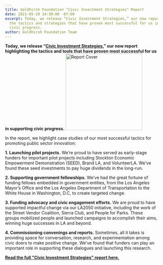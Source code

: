 ```yaml
---
title: Goldhirsh Foundation "Civic Investment Strategies" Report
date: 2021-05-20 14:30:00 -07:00
excerpt: Today, we release “Civic Investment Strategies,” our new report highlighting
  the tactics and strategies that have proven most successful for us in supporting
  civic progress.
author: Goldhirsh Foundation Team
---
```


**Today, we release “[Civic Investment Strategies](https://www.dropbox.com/s/30et33yvcpumpx7/The%20Goldhirsh%20Foundation%27s%20Civic%20Investment%20Strategies%20Report.pdf?dl=0),” our new report highlighting the tactics and tools that have proven most successful for us in supporting civic progress.**
<a href="https://www.dropbox.com/s/30et33yvcpumpx7/The%20Goldhirsh%20Foundation%27s%20Civic%20Investment%20Strategies%20Report.pdf?dl=0">
<img src="/uploads/civicinvestment.png" alt="Report Cover" style="
    height: 18em;
"></a>
<!-- SHIM: Avoid multiple columns -->
<p style="display: none"></p><p style="display: none"></p><p style="display: none"></p><p style="display: none"></p>
In the report, we highlight case studies of our most successful tactics for promoting public sector innovation:<br>

  **1. Launching pilot projects.** 
  We’re proud to have served as early-stage funders for important pilot projects including Stockton Economic Empowerment Demonstration (SEED), Brand LA, and VolunteerLA. We’ve found these seed investments to pay huge dividends in the long-run.

  **2. Supporting government fellowships.**
  We’ve had the great fortune of funding fellows embedded in government entities, from the Los Angeles Mayor’s Office and the Los Angeles Department of Transportation to the White House in Washington, D.C, to create targeted change.

  **3. Funding advocacy and civic engagement efforts.** 
  We are proud to have supported impactful change via our LA2050 initiative, including the work of the Street Vendor Coalition, Sierra Club, and People for Parks. These groups mobilized people and launched campaigns to accomplish their aims, winning huge successes in LA and beyond.

  **4. Commissioning convenings and reports.**
  Sometimes, all it takes is providing space for conversation, research, and experimentation among civic doers to make positive change. We’ve found that funders can play an important role in supporting these dialogues and launching this research.

**[Read the full "Civic Investment Strategies" report here.](https://www.dropbox.com/s/30et33yvcpumpx7/The%20Goldhirsh%20Foundation%27s%20Civic%20Investment%20Strategies%20Report.pdf?dl=0)**
